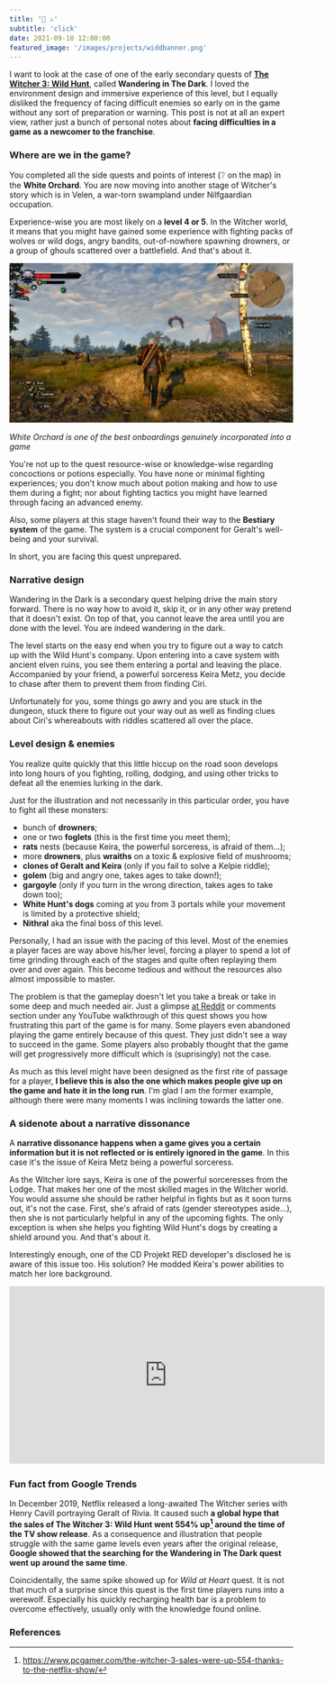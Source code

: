 ```yaml
---
title: '🐺 ⚔️'
subtitle: 'click'
date: 2021-09-10 12:00:00
featured_image: '/images/projects/widdbanner.png'
---
```


 I want to look at the case of one of the early secondary quests of **<a href="https://thewitcher.com/en/witcher3" target="_blank">The Witcher 3: Wild Hunt</a>**, called **Wandering in The Dark**. I loved the environment design and immersive experience of this level, but I equally disliked the frequency of facing difficult enemies so early on in the game without any sort of preparation or warning. This post is not at all an expert view, rather just a bunch of personal notes about **facing difficulties in a game as a newcomer to the franchise**.

### Where are we in the game?
You completed all the side quests and points of interest (❔ on the map) in the **White Orchard**. You are now moving into another stage of Witcher's story which is in Velen, a war-torn swampland under Nilfgaardian occupation. 

Experience-wise you are most likely on a **level 4 or 5**. In the Witcher world, it means that you might have gained some experience with fighting packs of wolves or wild dogs, angry bandits, out-of-nowhere spawning drowners, or a group of ghouls scattered over a battlefield. And that's about it.

![](/images/posts/kill-the-griffin.jpg)

*White Orchard is one of the best onboardings genuinely incorporated into a game*

You're not up to the quest resource-wise or knowledge-wise regarding concoctions or potions especially. You have none or minimal fighting experiences; you don't know much about potion making and how to use them during a fight; nor about fighting tactics you might have learned through facing an advanced enemy.

Also, some players at this stage haven't found their way to the **Bestiary system** of the game. The system is a crucial component for Geralt's well-being and your survival.

In short, you are facing this quest unprepared.

### Narrative design
Wandering in the Dark is a secondary quest helping drive the main story forward. There is no way how to avoid it, skip it, or in any other way pretend that it doesn't exist. On top of that, you cannot leave the area until you are done with the level. You are indeed wandering in the dark.

The level starts on the easy end when you try to figure out a way to catch up with the Wild Hunt's company. Upon entering into a cave system with ancient elven ruins, you see them entering a portal and leaving the place. Accompanied by your friend, a powerful sorceress Keira Metz, you decide to chase after them to prevent them from finding Ciri.

Unfortunately for you, some things go awry and you are stuck in the dungeon, stuck there to figure out your way out as well as finding clues about Ciri's whereabouts with riddles scattered all over the place.

### Level design & enemies

You realize quite quickly that this little hiccup on the road soon develops into long hours of you fighting, rolling, dodging, and using other tricks to defeat all the enemies lurking in the dark.

Just for the illustration and not necessarily in this particular order, you have to fight all these monsters:

+ bunch of **drowners**;
+ one or two **foglets** (this is the first time you meet them);
+ **rats** nests (because Keira, the powerful sorceress, is afraid of them...);
+ more **drowners**, plus **wraiths** on a toxic & explosive field of mushrooms;
+ **clones of Geralt and Keira** (only if you fail to solve a Kelpie riddle);
+ **golem** (big and angry one, takes ages to take down!);
+ **gargoyle** (only if you turn in the wrong direction, takes ages to take down too);
+ **White Hunt's dogs** coming at you from 3 portals while your movement is limited by a protective shield;
+ **Nithral** aka the final boss of this level.

Personally, I had an issue with the pacing of this level. Most of the enemies a player faces are way above his/her level, forcing a player to spend a lot of time grinding through each of the stages and quite often replaying them over and over again. This become tedious and without the resources also almost impossible to master.

The problem is that the gameplay doesn't let you take a break or take in some deep and much needed air. Just a glimpse <a href="https://www.reddit.com/r/thewitcher3/comments/4m9ls2/a_rant_on_the_level_design_of_wandering_in_the/">at Reddit</a> or comments section under any YouTube walkthrough of this quest shows you how frustrating this part of the game is for many. Some players even abandoned playing the game entirely because of this quest. They just didn't see a way to succeed in the game. Some players also probably thought that the game will get progressively more difficult which is (suprisingly) not the case.

As much as this level might have been designed as the first rite of passage for a player, **I believe this is also the one which makes people give up on the game and hate it in the long run**. I'm glad I am the former example, although there were many moments I was inclining towards the latter one.

### A sidenote about a narrative dissonance
A **narrative dissonance happens when a game gives you a certain information but it is not reflected or is entirely ignored in the game**. In this case it's the issue of Keira Metz being a powerful sorceress.

As the Witcher lore says, Keira is one of the powerful sorceresses from the Lodge. That makes her one of the most skilled mages in the Witcher world. You would assume she should be rather helpful in fights but as it soon turns out, it's not the case. First, she's afraid of rats (gender stereotypes aside...), then she is not particularly helpful in any of the upcoming fights. The only exception is when she helps you fighting Wild Hunt's dogs by creating a shield around you. And that's about it.

Interestingly enough, one of the CD Projekt RED developer's disclosed he is aware of this issue too. His solution? He modded Keira's power abilities to match her lore background.

<iframe width="560" height="315" src="https://www.youtube.com/embed/tDQPScB3bYA?start=1337" title="YouTube video player" frameborder="0" allow="accelerometer; autoplay; clipboard-write; encrypted-media; gyroscope; picture-in-picture" allowfullscreen></iframe>

### Fun fact from Google Trends
In December 2019, Netflix released a long-awaited The Witcher series with Henry Cavill portraying Geralt of Rivia. It caused such **a global hype that the sales of The Witcher 3: Wild Hunt went 554% up[^1] around the time of the TV show release**. As a consequence and illustration that people struggle with the same game levels even years after the original release, **Google showed that the searching for the Wandering in The Dark quest went up around the same time**.

Coincidentally, the same spike showed up for *Wild at Heart* quest. It is not that much of a surprise since this quest is the first time players runs into a werewolf. Especially his quickly recharging health bar is a problem to overcome effectively, usually only with the knowledge found online.

<script type="text/javascript" src="https://ssl.gstatic.com/trends_nrtr/2431_RC04/embed_loader.js"></script>
<script type="text/javascript">
    trends.embed.renderExploreWidget("TIMESERIES", {"comparisonItem":[{"keyword":"wandering in the dark witcher","geo":"","time":"today 5-y"},{"keyword":"wild at heart witcher","geo":"","time":"today 5-y"}],"category":0,"property":""}, {"exploreQuery":"date=today%205-y&q=wandering%20in%20the%20dark%20witcher,wild%20at%20heart%20witcher","guestPath":"https://trends.google.com:443/trends/embed/"});
</script>


### References
[^1]: https://www.pcgamer.com/the-witcher-3-sales-were-up-554-thanks-to-the-netflix-show/